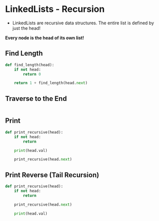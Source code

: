 # LinkedLists - Recursion

- LinkedLists are recursive data structures. The entire list is defined by just the head!

**Every node is the head of its own list!**

## Find Length

```python
def find_length(head):
    if not head:
        return 0

    return 1 + find_length(head.next)
```

## Traverse to the End

```python

```

## Print

```python
def print_recursive(head):
    if not head:
        return

    print(head.val)

    print_recursive(head.next)
```

## Print Reverse (Tail Recursion)

```python
def print_recursive(head):
    if not head:
        return

    print_recursive(head.next)

    print(head.val)
```
